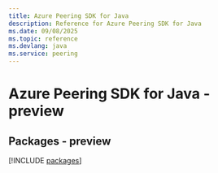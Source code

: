 ```yaml
---
title: Azure Peering SDK for Java
description: Reference for Azure Peering SDK for Java
ms.date: 09/08/2025
ms.topic: reference
ms.devlang: java
ms.service: peering
---
```

# Azure Peering SDK for Java - preview
## Packages - preview
[!INCLUDE [packages](peering-index.md)]